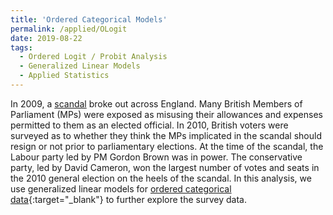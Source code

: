 ```yaml
---
title: 'Ordered Categorical Models'
permalink: /applied/OLogit
date: 2019-08-22
tags:
  - Ordered Logit / Probit Analysis
  - Generalized Linear Models
  - Applied Statistics
---
```


In 2009, a [scandal](https://en.wikipedia.org/wiki/United_Kingdom_parliamentary_expenses_scandal) broke out across England. Many British Members of Parliament (MPs) were exposed as misusing their allowances and expenses permitted to them as an elected official. In 2010, British voters were surveyed as to whether they think the MPs implicated in the scandal should resign or not prior to parliamentary elections. At the time of the scandal, the Labour party led by PM Gordon Brown was in power. The conservative party, led by David Cameron, won the largest number of votes and seats in the 2010 general election on the heels of the scandal. In this analysis, we use generalized linear models for [ordered categorical data](/stats/OLogit.html){:target="_blank"} to further explore the survey data.
